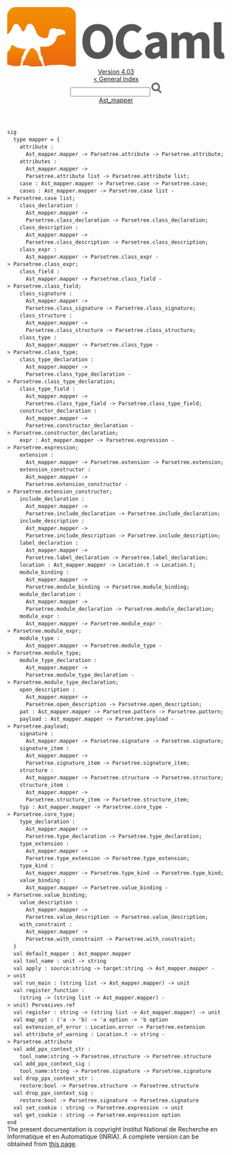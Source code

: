 <!-- ((! set title API !)) ((! set documentation !)) ((! set api !)) ((! set nobreadcrumb !)) -->
<div class="api"><header><nav class="toc brand"><a class="brand" href="https://ocaml.org/"><img src="colour-logo-gray.svg" class="svg" alt="OCaml"></a></nav><nav class="toc"><div class="toc_version"><a href="/docs" id="version-select">Version 4.03</a></div><a href="index.html">&lt; General Index</a><div class="api_search"><input type="text" name="apisearch" id="api_search" oninput="mySearch(false);" onkeypress="this.oninput();" onclick="this.oninput();" onpaste="this.oninput();">
<img src="search_icon.svg" alt="Search" class="svg" onclick="mySearch(false)"></div>
<div id="search_results"></div><div class="toc_title"><a href="Ast_mapper.html">Ast_mapper</a></div><ul></ul></nav></header>
<code class="code"><span class="keyword">sig</span>
&nbsp;&nbsp;<span class="keyword">type</span>&nbsp;mapper&nbsp;=&nbsp;{
&nbsp;&nbsp;&nbsp;&nbsp;attribute&nbsp;:
&nbsp;&nbsp;&nbsp;&nbsp;&nbsp;&nbsp;<span class="constructor">Ast_mapper</span>.mapper&nbsp;<span class="keywordsign">-&gt;</span>&nbsp;<span class="constructor">Parsetree</span>.attribute&nbsp;<span class="keywordsign">-&gt;</span>&nbsp;<span class="constructor">Parsetree</span>.attribute;
&nbsp;&nbsp;&nbsp;&nbsp;attributes&nbsp;:
&nbsp;&nbsp;&nbsp;&nbsp;&nbsp;&nbsp;<span class="constructor">Ast_mapper</span>.mapper&nbsp;<span class="keywordsign">-&gt;</span>
&nbsp;&nbsp;&nbsp;&nbsp;&nbsp;&nbsp;<span class="constructor">Parsetree</span>.attribute&nbsp;list&nbsp;<span class="keywordsign">-&gt;</span>&nbsp;<span class="constructor">Parsetree</span>.attribute&nbsp;list;
&nbsp;&nbsp;&nbsp;&nbsp;case&nbsp;:&nbsp;<span class="constructor">Ast_mapper</span>.mapper&nbsp;<span class="keywordsign">-&gt;</span>&nbsp;<span class="constructor">Parsetree</span>.case&nbsp;<span class="keywordsign">-&gt;</span>&nbsp;<span class="constructor">Parsetree</span>.case;
&nbsp;&nbsp;&nbsp;&nbsp;cases&nbsp;:&nbsp;<span class="constructor">Ast_mapper</span>.mapper&nbsp;<span class="keywordsign">-&gt;</span>&nbsp;<span class="constructor">Parsetree</span>.case&nbsp;list&nbsp;<span class="keywordsign">-&gt;</span>&nbsp;<span class="constructor">Parsetree</span>.case&nbsp;list;
&nbsp;&nbsp;&nbsp;&nbsp;class_declaration&nbsp;:
&nbsp;&nbsp;&nbsp;&nbsp;&nbsp;&nbsp;<span class="constructor">Ast_mapper</span>.mapper&nbsp;<span class="keywordsign">-&gt;</span>
&nbsp;&nbsp;&nbsp;&nbsp;&nbsp;&nbsp;<span class="constructor">Parsetree</span>.class_declaration&nbsp;<span class="keywordsign">-&gt;</span>&nbsp;<span class="constructor">Parsetree</span>.class_declaration;
&nbsp;&nbsp;&nbsp;&nbsp;class_description&nbsp;:
&nbsp;&nbsp;&nbsp;&nbsp;&nbsp;&nbsp;<span class="constructor">Ast_mapper</span>.mapper&nbsp;<span class="keywordsign">-&gt;</span>
&nbsp;&nbsp;&nbsp;&nbsp;&nbsp;&nbsp;<span class="constructor">Parsetree</span>.class_description&nbsp;<span class="keywordsign">-&gt;</span>&nbsp;<span class="constructor">Parsetree</span>.class_description;
&nbsp;&nbsp;&nbsp;&nbsp;class_expr&nbsp;:
&nbsp;&nbsp;&nbsp;&nbsp;&nbsp;&nbsp;<span class="constructor">Ast_mapper</span>.mapper&nbsp;<span class="keywordsign">-&gt;</span>&nbsp;<span class="constructor">Parsetree</span>.class_expr&nbsp;<span class="keywordsign">-&gt;</span>&nbsp;<span class="constructor">Parsetree</span>.class_expr;
&nbsp;&nbsp;&nbsp;&nbsp;class_field&nbsp;:
&nbsp;&nbsp;&nbsp;&nbsp;&nbsp;&nbsp;<span class="constructor">Ast_mapper</span>.mapper&nbsp;<span class="keywordsign">-&gt;</span>&nbsp;<span class="constructor">Parsetree</span>.class_field&nbsp;<span class="keywordsign">-&gt;</span>&nbsp;<span class="constructor">Parsetree</span>.class_field;
&nbsp;&nbsp;&nbsp;&nbsp;class_signature&nbsp;:
&nbsp;&nbsp;&nbsp;&nbsp;&nbsp;&nbsp;<span class="constructor">Ast_mapper</span>.mapper&nbsp;<span class="keywordsign">-&gt;</span>
&nbsp;&nbsp;&nbsp;&nbsp;&nbsp;&nbsp;<span class="constructor">Parsetree</span>.class_signature&nbsp;<span class="keywordsign">-&gt;</span>&nbsp;<span class="constructor">Parsetree</span>.class_signature;
&nbsp;&nbsp;&nbsp;&nbsp;class_structure&nbsp;:
&nbsp;&nbsp;&nbsp;&nbsp;&nbsp;&nbsp;<span class="constructor">Ast_mapper</span>.mapper&nbsp;<span class="keywordsign">-&gt;</span>
&nbsp;&nbsp;&nbsp;&nbsp;&nbsp;&nbsp;<span class="constructor">Parsetree</span>.class_structure&nbsp;<span class="keywordsign">-&gt;</span>&nbsp;<span class="constructor">Parsetree</span>.class_structure;
&nbsp;&nbsp;&nbsp;&nbsp;class_type&nbsp;:
&nbsp;&nbsp;&nbsp;&nbsp;&nbsp;&nbsp;<span class="constructor">Ast_mapper</span>.mapper&nbsp;<span class="keywordsign">-&gt;</span>&nbsp;<span class="constructor">Parsetree</span>.class_type&nbsp;<span class="keywordsign">-&gt;</span>&nbsp;<span class="constructor">Parsetree</span>.class_type;
&nbsp;&nbsp;&nbsp;&nbsp;class_type_declaration&nbsp;:
&nbsp;&nbsp;&nbsp;&nbsp;&nbsp;&nbsp;<span class="constructor">Ast_mapper</span>.mapper&nbsp;<span class="keywordsign">-&gt;</span>
&nbsp;&nbsp;&nbsp;&nbsp;&nbsp;&nbsp;<span class="constructor">Parsetree</span>.class_type_declaration&nbsp;<span class="keywordsign">-&gt;</span>&nbsp;<span class="constructor">Parsetree</span>.class_type_declaration;
&nbsp;&nbsp;&nbsp;&nbsp;class_type_field&nbsp;:
&nbsp;&nbsp;&nbsp;&nbsp;&nbsp;&nbsp;<span class="constructor">Ast_mapper</span>.mapper&nbsp;<span class="keywordsign">-&gt;</span>
&nbsp;&nbsp;&nbsp;&nbsp;&nbsp;&nbsp;<span class="constructor">Parsetree</span>.class_type_field&nbsp;<span class="keywordsign">-&gt;</span>&nbsp;<span class="constructor">Parsetree</span>.class_type_field;
&nbsp;&nbsp;&nbsp;&nbsp;constructor_declaration&nbsp;:
&nbsp;&nbsp;&nbsp;&nbsp;&nbsp;&nbsp;<span class="constructor">Ast_mapper</span>.mapper&nbsp;<span class="keywordsign">-&gt;</span>
&nbsp;&nbsp;&nbsp;&nbsp;&nbsp;&nbsp;<span class="constructor">Parsetree</span>.constructor_declaration&nbsp;<span class="keywordsign">-&gt;</span>&nbsp;<span class="constructor">Parsetree</span>.constructor_declaration;
&nbsp;&nbsp;&nbsp;&nbsp;expr&nbsp;:&nbsp;<span class="constructor">Ast_mapper</span>.mapper&nbsp;<span class="keywordsign">-&gt;</span>&nbsp;<span class="constructor">Parsetree</span>.expression&nbsp;<span class="keywordsign">-&gt;</span>&nbsp;<span class="constructor">Parsetree</span>.expression;
&nbsp;&nbsp;&nbsp;&nbsp;extension&nbsp;:
&nbsp;&nbsp;&nbsp;&nbsp;&nbsp;&nbsp;<span class="constructor">Ast_mapper</span>.mapper&nbsp;<span class="keywordsign">-&gt;</span>&nbsp;<span class="constructor">Parsetree</span>.extension&nbsp;<span class="keywordsign">-&gt;</span>&nbsp;<span class="constructor">Parsetree</span>.extension;
&nbsp;&nbsp;&nbsp;&nbsp;extension_constructor&nbsp;:
&nbsp;&nbsp;&nbsp;&nbsp;&nbsp;&nbsp;<span class="constructor">Ast_mapper</span>.mapper&nbsp;<span class="keywordsign">-&gt;</span>
&nbsp;&nbsp;&nbsp;&nbsp;&nbsp;&nbsp;<span class="constructor">Parsetree</span>.extension_constructor&nbsp;<span class="keywordsign">-&gt;</span>&nbsp;<span class="constructor">Parsetree</span>.extension_constructor;
&nbsp;&nbsp;&nbsp;&nbsp;include_declaration&nbsp;:
&nbsp;&nbsp;&nbsp;&nbsp;&nbsp;&nbsp;<span class="constructor">Ast_mapper</span>.mapper&nbsp;<span class="keywordsign">-&gt;</span>
&nbsp;&nbsp;&nbsp;&nbsp;&nbsp;&nbsp;<span class="constructor">Parsetree</span>.include_declaration&nbsp;<span class="keywordsign">-&gt;</span>&nbsp;<span class="constructor">Parsetree</span>.include_declaration;
&nbsp;&nbsp;&nbsp;&nbsp;include_description&nbsp;:
&nbsp;&nbsp;&nbsp;&nbsp;&nbsp;&nbsp;<span class="constructor">Ast_mapper</span>.mapper&nbsp;<span class="keywordsign">-&gt;</span>
&nbsp;&nbsp;&nbsp;&nbsp;&nbsp;&nbsp;<span class="constructor">Parsetree</span>.include_description&nbsp;<span class="keywordsign">-&gt;</span>&nbsp;<span class="constructor">Parsetree</span>.include_description;
&nbsp;&nbsp;&nbsp;&nbsp;label_declaration&nbsp;:
&nbsp;&nbsp;&nbsp;&nbsp;&nbsp;&nbsp;<span class="constructor">Ast_mapper</span>.mapper&nbsp;<span class="keywordsign">-&gt;</span>
&nbsp;&nbsp;&nbsp;&nbsp;&nbsp;&nbsp;<span class="constructor">Parsetree</span>.label_declaration&nbsp;<span class="keywordsign">-&gt;</span>&nbsp;<span class="constructor">Parsetree</span>.label_declaration;
&nbsp;&nbsp;&nbsp;&nbsp;location&nbsp;:&nbsp;<span class="constructor">Ast_mapper</span>.mapper&nbsp;<span class="keywordsign">-&gt;</span>&nbsp;<span class="constructor">Location</span>.t&nbsp;<span class="keywordsign">-&gt;</span>&nbsp;<span class="constructor">Location</span>.t;
&nbsp;&nbsp;&nbsp;&nbsp;module_binding&nbsp;:
&nbsp;&nbsp;&nbsp;&nbsp;&nbsp;&nbsp;<span class="constructor">Ast_mapper</span>.mapper&nbsp;<span class="keywordsign">-&gt;</span>
&nbsp;&nbsp;&nbsp;&nbsp;&nbsp;&nbsp;<span class="constructor">Parsetree</span>.module_binding&nbsp;<span class="keywordsign">-&gt;</span>&nbsp;<span class="constructor">Parsetree</span>.module_binding;
&nbsp;&nbsp;&nbsp;&nbsp;module_declaration&nbsp;:
&nbsp;&nbsp;&nbsp;&nbsp;&nbsp;&nbsp;<span class="constructor">Ast_mapper</span>.mapper&nbsp;<span class="keywordsign">-&gt;</span>
&nbsp;&nbsp;&nbsp;&nbsp;&nbsp;&nbsp;<span class="constructor">Parsetree</span>.module_declaration&nbsp;<span class="keywordsign">-&gt;</span>&nbsp;<span class="constructor">Parsetree</span>.module_declaration;
&nbsp;&nbsp;&nbsp;&nbsp;module_expr&nbsp;:
&nbsp;&nbsp;&nbsp;&nbsp;&nbsp;&nbsp;<span class="constructor">Ast_mapper</span>.mapper&nbsp;<span class="keywordsign">-&gt;</span>&nbsp;<span class="constructor">Parsetree</span>.module_expr&nbsp;<span class="keywordsign">-&gt;</span>&nbsp;<span class="constructor">Parsetree</span>.module_expr;
&nbsp;&nbsp;&nbsp;&nbsp;module_type&nbsp;:
&nbsp;&nbsp;&nbsp;&nbsp;&nbsp;&nbsp;<span class="constructor">Ast_mapper</span>.mapper&nbsp;<span class="keywordsign">-&gt;</span>&nbsp;<span class="constructor">Parsetree</span>.module_type&nbsp;<span class="keywordsign">-&gt;</span>&nbsp;<span class="constructor">Parsetree</span>.module_type;
&nbsp;&nbsp;&nbsp;&nbsp;module_type_declaration&nbsp;:
&nbsp;&nbsp;&nbsp;&nbsp;&nbsp;&nbsp;<span class="constructor">Ast_mapper</span>.mapper&nbsp;<span class="keywordsign">-&gt;</span>
&nbsp;&nbsp;&nbsp;&nbsp;&nbsp;&nbsp;<span class="constructor">Parsetree</span>.module_type_declaration&nbsp;<span class="keywordsign">-&gt;</span>&nbsp;<span class="constructor">Parsetree</span>.module_type_declaration;
&nbsp;&nbsp;&nbsp;&nbsp;open_description&nbsp;:
&nbsp;&nbsp;&nbsp;&nbsp;&nbsp;&nbsp;<span class="constructor">Ast_mapper</span>.mapper&nbsp;<span class="keywordsign">-&gt;</span>
&nbsp;&nbsp;&nbsp;&nbsp;&nbsp;&nbsp;<span class="constructor">Parsetree</span>.open_description&nbsp;<span class="keywordsign">-&gt;</span>&nbsp;<span class="constructor">Parsetree</span>.open_description;
&nbsp;&nbsp;&nbsp;&nbsp;pat&nbsp;:&nbsp;<span class="constructor">Ast_mapper</span>.mapper&nbsp;<span class="keywordsign">-&gt;</span>&nbsp;<span class="constructor">Parsetree</span>.pattern&nbsp;<span class="keywordsign">-&gt;</span>&nbsp;<span class="constructor">Parsetree</span>.pattern;
&nbsp;&nbsp;&nbsp;&nbsp;payload&nbsp;:&nbsp;<span class="constructor">Ast_mapper</span>.mapper&nbsp;<span class="keywordsign">-&gt;</span>&nbsp;<span class="constructor">Parsetree</span>.payload&nbsp;<span class="keywordsign">-&gt;</span>&nbsp;<span class="constructor">Parsetree</span>.payload;
&nbsp;&nbsp;&nbsp;&nbsp;signature&nbsp;:
&nbsp;&nbsp;&nbsp;&nbsp;&nbsp;&nbsp;<span class="constructor">Ast_mapper</span>.mapper&nbsp;<span class="keywordsign">-&gt;</span>&nbsp;<span class="constructor">Parsetree</span>.signature&nbsp;<span class="keywordsign">-&gt;</span>&nbsp;<span class="constructor">Parsetree</span>.signature;
&nbsp;&nbsp;&nbsp;&nbsp;signature_item&nbsp;:
&nbsp;&nbsp;&nbsp;&nbsp;&nbsp;&nbsp;<span class="constructor">Ast_mapper</span>.mapper&nbsp;<span class="keywordsign">-&gt;</span>
&nbsp;&nbsp;&nbsp;&nbsp;&nbsp;&nbsp;<span class="constructor">Parsetree</span>.signature_item&nbsp;<span class="keywordsign">-&gt;</span>&nbsp;<span class="constructor">Parsetree</span>.signature_item;
&nbsp;&nbsp;&nbsp;&nbsp;structure&nbsp;:
&nbsp;&nbsp;&nbsp;&nbsp;&nbsp;&nbsp;<span class="constructor">Ast_mapper</span>.mapper&nbsp;<span class="keywordsign">-&gt;</span>&nbsp;<span class="constructor">Parsetree</span>.structure&nbsp;<span class="keywordsign">-&gt;</span>&nbsp;<span class="constructor">Parsetree</span>.structure;
&nbsp;&nbsp;&nbsp;&nbsp;structure_item&nbsp;:
&nbsp;&nbsp;&nbsp;&nbsp;&nbsp;&nbsp;<span class="constructor">Ast_mapper</span>.mapper&nbsp;<span class="keywordsign">-&gt;</span>
&nbsp;&nbsp;&nbsp;&nbsp;&nbsp;&nbsp;<span class="constructor">Parsetree</span>.structure_item&nbsp;<span class="keywordsign">-&gt;</span>&nbsp;<span class="constructor">Parsetree</span>.structure_item;
&nbsp;&nbsp;&nbsp;&nbsp;typ&nbsp;:&nbsp;<span class="constructor">Ast_mapper</span>.mapper&nbsp;<span class="keywordsign">-&gt;</span>&nbsp;<span class="constructor">Parsetree</span>.core_type&nbsp;<span class="keywordsign">-&gt;</span>&nbsp;<span class="constructor">Parsetree</span>.core_type;
&nbsp;&nbsp;&nbsp;&nbsp;type_declaration&nbsp;:
&nbsp;&nbsp;&nbsp;&nbsp;&nbsp;&nbsp;<span class="constructor">Ast_mapper</span>.mapper&nbsp;<span class="keywordsign">-&gt;</span>
&nbsp;&nbsp;&nbsp;&nbsp;&nbsp;&nbsp;<span class="constructor">Parsetree</span>.type_declaration&nbsp;<span class="keywordsign">-&gt;</span>&nbsp;<span class="constructor">Parsetree</span>.type_declaration;
&nbsp;&nbsp;&nbsp;&nbsp;type_extension&nbsp;:
&nbsp;&nbsp;&nbsp;&nbsp;&nbsp;&nbsp;<span class="constructor">Ast_mapper</span>.mapper&nbsp;<span class="keywordsign">-&gt;</span>
&nbsp;&nbsp;&nbsp;&nbsp;&nbsp;&nbsp;<span class="constructor">Parsetree</span>.type_extension&nbsp;<span class="keywordsign">-&gt;</span>&nbsp;<span class="constructor">Parsetree</span>.type_extension;
&nbsp;&nbsp;&nbsp;&nbsp;type_kind&nbsp;:
&nbsp;&nbsp;&nbsp;&nbsp;&nbsp;&nbsp;<span class="constructor">Ast_mapper</span>.mapper&nbsp;<span class="keywordsign">-&gt;</span>&nbsp;<span class="constructor">Parsetree</span>.type_kind&nbsp;<span class="keywordsign">-&gt;</span>&nbsp;<span class="constructor">Parsetree</span>.type_kind;
&nbsp;&nbsp;&nbsp;&nbsp;value_binding&nbsp;:
&nbsp;&nbsp;&nbsp;&nbsp;&nbsp;&nbsp;<span class="constructor">Ast_mapper</span>.mapper&nbsp;<span class="keywordsign">-&gt;</span>&nbsp;<span class="constructor">Parsetree</span>.value_binding&nbsp;<span class="keywordsign">-&gt;</span>&nbsp;<span class="constructor">Parsetree</span>.value_binding;
&nbsp;&nbsp;&nbsp;&nbsp;value_description&nbsp;:
&nbsp;&nbsp;&nbsp;&nbsp;&nbsp;&nbsp;<span class="constructor">Ast_mapper</span>.mapper&nbsp;<span class="keywordsign">-&gt;</span>
&nbsp;&nbsp;&nbsp;&nbsp;&nbsp;&nbsp;<span class="constructor">Parsetree</span>.value_description&nbsp;<span class="keywordsign">-&gt;</span>&nbsp;<span class="constructor">Parsetree</span>.value_description;
&nbsp;&nbsp;&nbsp;&nbsp;with_constraint&nbsp;:
&nbsp;&nbsp;&nbsp;&nbsp;&nbsp;&nbsp;<span class="constructor">Ast_mapper</span>.mapper&nbsp;<span class="keywordsign">-&gt;</span>
&nbsp;&nbsp;&nbsp;&nbsp;&nbsp;&nbsp;<span class="constructor">Parsetree</span>.with_constraint&nbsp;<span class="keywordsign">-&gt;</span>&nbsp;<span class="constructor">Parsetree</span>.with_constraint;
&nbsp;&nbsp;}
&nbsp;&nbsp;<span class="keyword">val</span>&nbsp;default_mapper&nbsp;:&nbsp;<span class="constructor">Ast_mapper</span>.mapper
&nbsp;&nbsp;<span class="keyword">val</span>&nbsp;tool_name&nbsp;:&nbsp;unit&nbsp;<span class="keywordsign">-&gt;</span>&nbsp;string
&nbsp;&nbsp;<span class="keyword">val</span>&nbsp;apply&nbsp;:&nbsp;source:string&nbsp;<span class="keywordsign">-&gt;</span>&nbsp;target:string&nbsp;<span class="keywordsign">-&gt;</span>&nbsp;<span class="constructor">Ast_mapper</span>.mapper&nbsp;<span class="keywordsign">-&gt;</span>&nbsp;unit
&nbsp;&nbsp;<span class="keyword">val</span>&nbsp;run_main&nbsp;:&nbsp;(string&nbsp;list&nbsp;<span class="keywordsign">-&gt;</span>&nbsp;<span class="constructor">Ast_mapper</span>.mapper)&nbsp;<span class="keywordsign">-&gt;</span>&nbsp;unit
&nbsp;&nbsp;<span class="keyword">val</span>&nbsp;register_function&nbsp;:
&nbsp;&nbsp;&nbsp;&nbsp;(string&nbsp;<span class="keywordsign">-&gt;</span>&nbsp;(string&nbsp;list&nbsp;<span class="keywordsign">-&gt;</span>&nbsp;<span class="constructor">Ast_mapper</span>.mapper)&nbsp;<span class="keywordsign">-&gt;</span>&nbsp;unit)&nbsp;<span class="constructor">Pervasives</span>.ref
&nbsp;&nbsp;<span class="keyword">val</span>&nbsp;register&nbsp;:&nbsp;string&nbsp;<span class="keywordsign">-&gt;</span>&nbsp;(string&nbsp;list&nbsp;<span class="keywordsign">-&gt;</span>&nbsp;<span class="constructor">Ast_mapper</span>.mapper)&nbsp;<span class="keywordsign">-&gt;</span>&nbsp;unit
&nbsp;&nbsp;<span class="keyword">val</span>&nbsp;map_opt&nbsp;:&nbsp;(<span class="keywordsign">'</span>a&nbsp;<span class="keywordsign">-&gt;</span>&nbsp;<span class="keywordsign">'</span>b)&nbsp;<span class="keywordsign">-&gt;</span>&nbsp;<span class="keywordsign">'</span>a&nbsp;option&nbsp;<span class="keywordsign">-&gt;</span>&nbsp;<span class="keywordsign">'</span>b&nbsp;option
&nbsp;&nbsp;<span class="keyword">val</span>&nbsp;extension_of_error&nbsp;:&nbsp;<span class="constructor">Location</span>.error&nbsp;<span class="keywordsign">-&gt;</span>&nbsp;<span class="constructor">Parsetree</span>.extension
&nbsp;&nbsp;<span class="keyword">val</span>&nbsp;attribute_of_warning&nbsp;:&nbsp;<span class="constructor">Location</span>.t&nbsp;<span class="keywordsign">-&gt;</span>&nbsp;string&nbsp;<span class="keywordsign">-&gt;</span>&nbsp;<span class="constructor">Parsetree</span>.attribute
&nbsp;&nbsp;<span class="keyword">val</span>&nbsp;add_ppx_context_str&nbsp;:
&nbsp;&nbsp;&nbsp;&nbsp;tool_name:string&nbsp;<span class="keywordsign">-&gt;</span>&nbsp;<span class="constructor">Parsetree</span>.structure&nbsp;<span class="keywordsign">-&gt;</span>&nbsp;<span class="constructor">Parsetree</span>.structure
&nbsp;&nbsp;<span class="keyword">val</span>&nbsp;add_ppx_context_sig&nbsp;:
&nbsp;&nbsp;&nbsp;&nbsp;tool_name:string&nbsp;<span class="keywordsign">-&gt;</span>&nbsp;<span class="constructor">Parsetree</span>.signature&nbsp;<span class="keywordsign">-&gt;</span>&nbsp;<span class="constructor">Parsetree</span>.signature
&nbsp;&nbsp;<span class="keyword">val</span>&nbsp;drop_ppx_context_str&nbsp;:
&nbsp;&nbsp;&nbsp;&nbsp;restore:bool&nbsp;<span class="keywordsign">-&gt;</span>&nbsp;<span class="constructor">Parsetree</span>.structure&nbsp;<span class="keywordsign">-&gt;</span>&nbsp;<span class="constructor">Parsetree</span>.structure
&nbsp;&nbsp;<span class="keyword">val</span>&nbsp;drop_ppx_context_sig&nbsp;:
&nbsp;&nbsp;&nbsp;&nbsp;restore:bool&nbsp;<span class="keywordsign">-&gt;</span>&nbsp;<span class="constructor">Parsetree</span>.signature&nbsp;<span class="keywordsign">-&gt;</span>&nbsp;<span class="constructor">Parsetree</span>.signature
&nbsp;&nbsp;<span class="keyword">val</span>&nbsp;set_cookie&nbsp;:&nbsp;string&nbsp;<span class="keywordsign">-&gt;</span>&nbsp;<span class="constructor">Parsetree</span>.expression&nbsp;<span class="keywordsign">-&gt;</span>&nbsp;unit
&nbsp;&nbsp;<span class="keyword">val</span>&nbsp;get_cookie&nbsp;:&nbsp;string&nbsp;<span class="keywordsign">-&gt;</span>&nbsp;<span class="constructor">Parsetree</span>.expression&nbsp;option
<span class="keyword">end</span></code><div class="copyright">The present documentation is copyright Institut National de Recherche en Informatique et en Automatique (INRIA). A complete version can be obtained from <a href="http://caml.inria.fr/pub/docs/manual-ocaml/">this page</a>.</div></div>